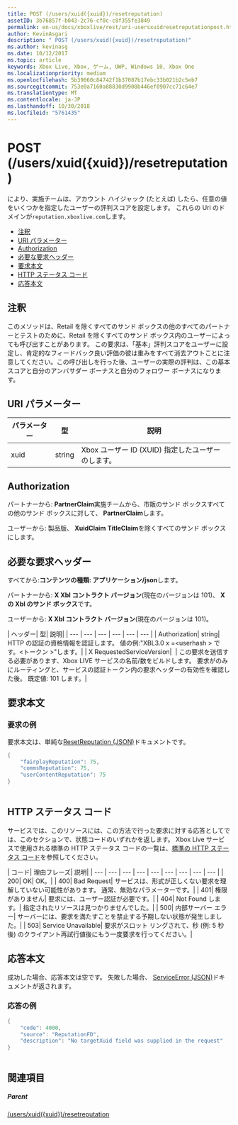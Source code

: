 ```yaml
---
title: POST (/users/xuid({xuid})/resetreputation)
assetID: 3b76857f-b043-2c76-cf0c-c8f355fe3849
permalink: en-us/docs/xboxlive/rest/uri-usersxuidresetreputationpost.html
author: KevinAsgari
description: " POST (/users/xuid({xuid})/resetreputation)"
ms.author: kevinasg
ms.date: 10/12/2017
ms.topic: article
keywords: Xbox Live, Xbox, ゲーム, UWP, Windows 10, Xbox One
ms.localizationpriority: medium
ms.openlocfilehash: 5b39060c84742f1b37087b17ebc33b021b2c5eb7
ms.sourcegitcommit: 753e0a7160a88830d9908b446ef0907cc71c64e7
ms.translationtype: MT
ms.contentlocale: ja-JP
ms.lasthandoff: 10/30/2018
ms.locfileid: "5761435"
---
```

# <a name="post-usersxuidxuidresetreputation"></a>POST (/users/xuid({xuid})/resetreputation)
により、実施チームは、アカウント ハイジャック (たとえば) したら、任意の値をいくつかを指定したユーザーの評判スコアを設定します。 これらの Uri のドメインが`reputation.xboxlive.com`します。
 
  * [注釈](#ID4EV)
  * [URI パラメーター](#ID4E5)
  * [Authorization](#ID4EJB)
  * [必要な要求ヘッダー](#ID4E5B)
  * [要求本文](#ID4EYD)
  * [HTTP ステータス コード](#ID4EOE)
  * [応答本文](#ID4EQH)
 
<a id="ID4EV"></a>

 
## <a name="remarks"></a>注釈
 
このメソッドは、Retail を除くすべてのサンド ボックスの他のすべてのパートナーとテストのために、Retail を除くすべてのサンド ボックス内のユーザーによっても呼び出すことがあります。 この要求は、「基本」評判スコアをユーザーに設定し、肯定的なフィードバック良い評価の彼は重みをすべて消去アウトことに注意してください。この呼び出しを行った後、ユーザーの実際の評判は、この基本スコアと自分のアンバサダー ボーナスと自分のフォロワー ボーナスになります。
  
<a id="ID4E5"></a>

 
## <a name="uri-parameters"></a>URI パラメーター
 
| パラメーター| 型| 説明| 
| --- | --- | --- | 
| xuid| string| Xbox ユーザー ID (XUID) 指定したユーザーのします。| 
  
<a id="ID4EJB"></a>

 
## <a name="authorization"></a>Authorization
 
パートナーから: **PartnerClaim**実施チームから、市販のサンド ボックスすべての他のサンド ボックスに対して、 **PartnerClaim**します。
 
ユーザーから: 製品版、 **XuidClaim** **TitleClaim**を除くすべてのサンド ボックスにします。
  
<a id="ID4E5B"></a>

 
## <a name="required-request-headers"></a>必要な要求ヘッダー
 
すべてから:**コンテンツの種類: アプリケーション/json**します。
 
パートナーから: **X Xbl コントラクト バージョン**(現在のバージョンは 101)、 **X の Xbl のサンド ボックス**です。
 
ユーザーから: **X Xbl コントラクト バージョン**(現在のバージョンは 101)。
 
| ヘッダー| 型| 説明| 
| --- | --- | --- | --- | --- | --- | 
| Authorization| string| HTTP の認証の資格情報を認証します。 値の例:"XBL3.0 x =&lt;userhash > です。&lt;トークン >"します。| 
| X RequestedServiceVersion|  | この要求を送信する必要があります、Xbox LIVE サービスの名前/数をビルドします。 要求がのみにルーティングと、サービスの認証トークン内の要求ヘッダーの有効性を確認した後。 既定値: 101 します。| 
  
<a id="ID4EYD"></a>

 
## <a name="request-body"></a>要求本文
 
<a id="ID4E5D"></a>

 
### <a name="sample-request"></a>要求の例
 
要求本文は、単純な[ResetReputation (JSON)](../../json/json-resetreputation.md)ドキュメントです。
 

```cpp
{
    "fairplayReputation": 75,
    "commsReputation": 75,
    "userContentReputation": 75
}
      
```

   
<a id="ID4EOE"></a>

 
## <a name="http-status-codes"></a>HTTP ステータス コード
 
サービスでは、このリソースには、この方法で行った要求に対する応答としてでは、このセクションで、状態コードのいずれかを返します。 Xbox Live サービスで使用される標準の HTTP ステータス コードの一覧は、[標準の HTTP ステータス コード](../../additional/httpstatuscodes.md)を参照してください。
 
| コード| 理由フレーズ| 説明| 
| --- | --- | --- | --- | --- | --- | --- | --- | --- | 
| 200| OK| OK。| 
| 400| Bad Request| サービスは、形式が正しくない要求を理解していない可能性があります。 通常、無効なパラメーターです。| 
| 401| 権限がありません| 要求には、ユーザー認証が必要です。| 
| 404| Not Found します。| 指定されたリソースは見つかりませんでした。| 
| 500| 内部サーバー エラー| サーバーには、要求を満たすことを禁止する予期しない状態が発生しました。| 
| 503| Service Unavailable| 要求がスロット リングされて、秒 (例: 5 秒後) のクライアント再試行値後にもう一度要求を行ってください。| 
  
<a id="ID4EQH"></a>

 
## <a name="response-body"></a>応答本文
 
成功した場合、応答本文は空です。 失敗した場合、 [ServiceError (JSON)](../../json/json-serviceerror.md)ドキュメントが返されます。
 
<a id="ID4E3H"></a>

 
### <a name="sample-response"></a>応答の例
 

```cpp
{
    "code": 4000,
    "source": "ReputationFD",
    "description": "No targetXuid field was supplied in the request"
}
         
```

   
<a id="ID4EHAAC"></a>

 
## <a name="see-also"></a>関連項目
 
<a id="ID4EJAAC"></a>

 
##### <a name="parent"></a>Parent 

[/users/xuid({xuid})/resetreputation](uri-usersxuidresetreputation.md)

   